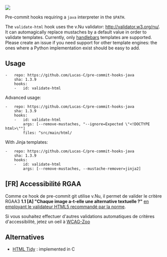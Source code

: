 [![](https://travis-ci.org/Lucas-C/pre-commit-hooks-java.svg?branch=master)](https://travis-ci.org/Lucas-C/pre-commit-hooks-java)

Pre-commit hooks requiring a `java` interpreter in the `$PATH`.

The `validate-html` hook uses the v.Nu validator: http://validator.w3.org/nu/.
It can automagically replace mustaches by a default value in order to validate templates.
Currently, only [handlebars](http://handlebarsjs.com) templates are supported. Please create an issue if you need support for other template engines: the ones where a Python implementation exist should be easy to add.

## Usage
```
-   repo: https://github.com/Lucas-C/pre-commit-hooks-java
    sha: 1.3.9
    hooks:
    -   id: validate-html
```

Advanced usage:

```
-   repo: https://github.com/Lucas-C/pre-commit-hooks-java
    sha: 1.3.9
    hooks:
    -   id: validate-html
        args: [--remove-mustaches, "--ignore=Expected \"<!DOCTYPE html>\""]
        files: ^src/main/html/
```

With Jinja templates:

```
-   repo: https://github.com/Lucas-C/pre-commit-hooks-java
    sha: 1.3.9
    hooks:
    -   id: validate-html
        args: [--remove-mustaches, --mustache-remover=jinja2]
```

## [FR] Accessibilité RGAA

Comme ce hook de pre-commit git utilise v.Nu, il permet de valider le critère RGAA3 **1.1 [A] "Chaque image a-t-elle une alternative textuelle ?"** [en employant le validateur HTML5 recommandé par la norme](http://disic.github.io/rgaa_methodologie/).

Si vous souhaitez effectuer d'autres validations automatiques de critères d'accessibilité, jetez un oeil à [WCAG-Zoo](https://wcag-zoo.readthedocs.io)

## Alternatives

- [HTML Tidy](http://www.html-tidy.org) : implemented in C
